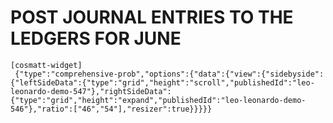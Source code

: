 # POST JOURNAL ENTRIES TO THE LEDGERS FOR JUNE

```
[cosmatt-widget]
 {"type":"comprehensive-prob","options":{"data":{"view":{"sidebyside":{"leftSideData":{"type":"grid","height":"scroll","publishedId":"leo-leonardo-demo-547"},"rightSideData":{"type":"grid","height":"expand","publishedId":"leo-leonardo-demo-546"},"ratio":["46","54"],"resizer":true}}}}} 
```
